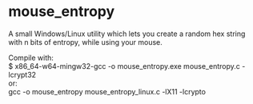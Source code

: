 # mouse_entropy
A small Windows/Linux utility which lets you create a random hex string with n bits of entropy, while using your mouse.

Compile with:  
$ x86_64-w64-mingw32-gcc -o mouse_entropy.exe mouse_entropy.c -lcrypt32  
or:  
gcc -o mouse_entropy mouse_entropy_linux.c -lX11 -lcrypto



